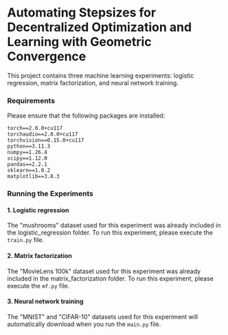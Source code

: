 # Automating Stepsizes for Decentralized Optimization and Learning with Geometric Convergence

This project contains three machine learning experiments: logistic regression, matrix factorization, and neural network training. 
### Requirements
Please ensure that the following packages are installed:
```
torch==2.0.0+cu117
torchaudio==2.0.0+cu117
torchvision==0.15.0+cu117
python==3.11.3
numpy==1.26.4
scipy==1.12.0
pandas==2.2.1
sklearn==1.0.2
matplotlib==3.8.3
```

### Running the Experiments

#### 1. Logistic regression
The "mushrooms" dataset used for this experiment was already included in the logistic_regression folder. To run this experiment, please execute the ``train.py`` file.

#### 2. Matrix factorization
The "MovieLens 100k" dataset used for this experiment was already included in the matrix_factorization folder. To run this experiment, please execute the ``mf.py`` file.

#### 3. Neural network training

The "MNIST" and "CIFAR-10" datasets used for this experiment will automatically download when you run the ``main.py`` file.
